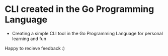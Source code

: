 # CLI created in the Go Programming Language

- Creating a simple CLI tool in the Go Programming Language for personal learning and fun

Happy to recieve feedback :)